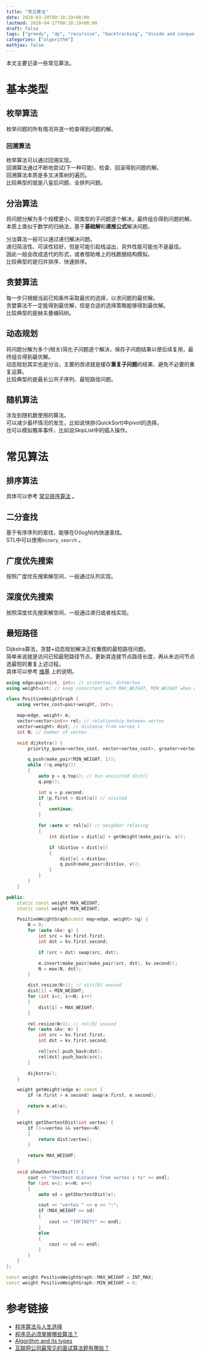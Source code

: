 ```yaml
---
title: "常见算法"
date: 2020-03-20T00:18:19+08:00
lastmod: 2020-04-17T00:18:19+08:00
draft: false
tags: ["greedy", "dp", "recursive", "backtracking", "divide and conquer", "random", "enumeration"]
categories: ["algorithm"]
mathjax: false
---
```


本文主要记录一些常见算法。  
<!--more-->

# 基本类型
## 枚举算法
枚举问题的所有情况并逐一检查得到问题的解。  

### 回溯算法
枚举算法可以通过回溯实现。  
回溯算法通过不断地尝试(下一种可能)、检查、回滚得到问题的解。  
回溯算法本质是多叉决策树的遍历。  
比较典型的就是八皇后问题、全排列问题。  

## 分治算法
将问题分解为多个规模更小、同类型的子问题逐个解决，最终组合得到问题的解。  
本质上类似于数学的归纳法，基于**基础解**和**递推公式**解决问题。  

分治算法一般可以通过递归解决问题。  
递归简洁性、可读性较好，但是可能引起栈溢出，另外性能可能也不是最佳。  
因此一般会改成迭代的形式，或者借助堆上的栈数据结构模拟。  
比较典型的是归并排序、快速排序。  

## 贪婪算法
每一步只根据当前已知条件采取最优的选择，以求问题的最优解。  
贪婪算法不一定能得到最优解，但是合适的选择策略能够得到最优解。  
比较典型的是赫夫曼编码树。  

## 动态规划
将问题分解为多个(相关)简化子问题逐个解决，保存子问题结果以便后续复用，最终组合得到最优解。  
动态规划其实也是分治，主要的改进就是缓存**重复子问题**的结果、避免不必要的重复运算。  
比较典型的是最长公共子序列、最短路径问题。  

## 随机算法
涉及到随机数使用的算法。  
可以减少最坏情况的发生，比如说快排(QuickSort)中pivot的选择。  
也可以模拟概率事件，比如说SkipList中的插入操作。  

# 常见算法

## 排序算法
具体可以参考 [常见排序算法](/post/常见排序算法/) 。  

## 二分查找
基于有序序列的查找，能够在O(logN)内快速查找。  
STL中可以使用`binary_search` 。  

## 广度优先搜索
按照广度优先搜索解空间，一般通过队列实现。  

## 深度优先搜索
按照深度优先搜索解空间，一般通过递归或者栈实现。  

## 最短路径
Dijkstra算法，贪婪+动态规划解决正权重图的最短路径问题。  
简单来说就是访问已知最短路径节点，更新其连接节点路径长度，再从未访问节点选最短的重复上述过程。  
具体可以参考 [维基](https://en.wikipedia.org/wiki/Dijkstra%27s_algorithm) 上的说明。  
```cpp
using edge=pair<int, int>; // srcVertex, dstVertex
using weight=int; // keep consistent with MAX_WEIGHT, MIN_WEIGHT when using double

class PositiveWeightGraph {
    using vertex_cost=pair<weight, int>;

    map<edge, weight> m;
    vector<vector<int>> rel; // relationship between vertex
    vector<weight> dist; // distance from vertex 1
    int N; // number of vertex

    void dijkstra() {
        priority_queue<vertex_cost, vector<vertex_cost>, greater<vertex_cost>> q;

        q.push(make_pair(MIN_WEIGHT, 1));
        while (!q.empty())
        {
            auto p = q.top(); // min unvisited dist[]
            q.pop();

            int u = p.second;
            if (p.first > dist[u]) // visited
            {
                continue;
            }

            for (auto v: rel[u]) // neighbor relaxing
            {
                int dist1uv = dist[u] + getWeight(make_pair(u, v));

                if (dist1uv < dist[v])
                {
                    dist[v] = dist1uv;
                    q.push(make_pair(dist1uv, v));
                }
            }
        }
    }

public:
    static const weight MAX_WEIGHT;
    static const weight MIN_WEIGHT;

    PositiveWeightGraph(const map<edge, weight> &g) {
        N = 0;
        for (auto &kv: g) {
            int src = kv.first.first;
            int dst = kv.first.second;

            if (src > dst) swap(src, dst);

            m.insert(make_pair(make_pair(src, dst), kv.second));
            N = max(N, dst);
        }

        dist.resize(N+1); // dist[0] unused
        dist[1] = MIN_WEIGHT;
        for (int i=2; i<=N; i++)
        {
            dist[i] = MAX_WEIGHT;
        }

        rel.resize(N+1); // rel[0] unused
        for (auto &kv: m) {
            int src = kv.first.first;
            int dst = kv.first.second;

            rel[src].push_back(dst);
            rel[dst].push_back(src);
        }

        dijkstra();
    }

    weight getWeight(edge e) const {
        if (e.first > e.second) swap(e.first, e.second);

        return m.at(e);
    }

    weight getShortestDist(int vertex) {
        if (1<=vertex && vertex<=N)
        {
            return dist[vertex];
        }

        return MAX_WEIGHT;
    }

    void showShortestDist() {
        cout << "Shortest distance from vertex 1 to" << endl;
        for (int v=2; v<=N; v++)
        {
            auto sd = getShortestDist(v);

            cout << "vertex " << v << ":";
            if (MAX_WEIGHT == sd)
            {
                cout << "INFINITY" << endl;
            }
            else
            {
                cout << sd << endl;
            }
        }
    }
};

const weight PositiveWeightGraph::MAX_WEIGHT = INT_MAX;
const weight PositiveWeightGraph::MIN_WEIGHT = 0;
```


# 参考链接
- [程序算法与人生选择](https://coolshell.cn/articles/8790.html) 
- [程序员必须掌握哪些算法？](https://www.zhihu.com/question/23148377)
- [Algorithm and its types](https://www.includehelp.com/data-structure-tutorial/algorithm-and-its-types.aspx)
- [互联网公司最常见的面试算法题有哪些？](https://www.zhihu.com/question/24964987)
